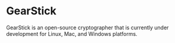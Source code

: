# GearStick
GearStick is an open-source cryptographer that is currently under development for Linux, Mac, and Windows platforms.
